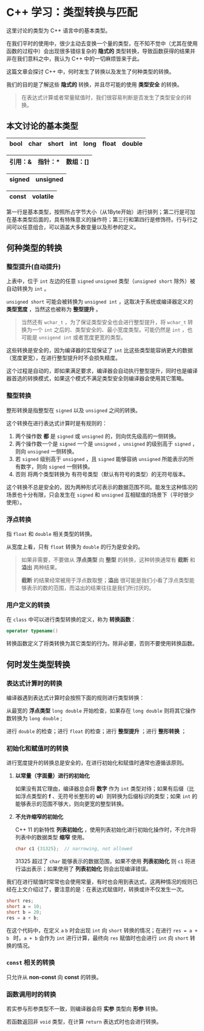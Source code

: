 

# C++ 学习：类型转换与匹配

这里讨论的类型为 C++ 语言中的基本类型。

在我们平时的使用中，很少主动去变换一个量的类型，在不知不觉中（尤其在使用函数的过程中）会出现很多错综复杂的 **隐式的** 类型转换，导致函数获得的结果并非在我们意料之中，我认为 C++ 中的一切麻烦皆来于此。

这篇文章会探讨 C++ 中，何时发生了转换以及发生了何种类型的转换。

我们的目的是了解这些 **隐式的** 转换，并且尽可能的使用 **类型安全** 的转换。

> 在表达式计算或者常量赋值时，我们很容易判断是否发生了类型安全的转换。

## 本文讨论的基本类型

| bool | char | short | int  | long | float | double |
| :--: | :--: | :---: | :--: | :--: | :---: | :----: |

| 引用：& | 指针：* | 数组：[] |
| :-----: | :-----: | :------: |

| signed | unsigned |
| :----: | :------: |

| const | volatile |
| :---: | :------: |

第一行是基本类型，按照所占字节大小（从1Byte开始）进行排列；第二行是可加在基本类型后面的，具有特殊意义的操作符；第三行和第四行是修饰符。行与行之间可以任意组合，可以涵盖大多数变量以及形参的定义。

## 何种类型的转换

### 整型提升(自动提升)

上表中，位于 `int` 左边的任意 `signed` `unsigned` 类型（`unsigned short` 除外）被自动转换为 `int` 。

`unsigned short` 可能会被转换为 `unsigned int` ，这取决于系统或编译器定义的 **类型宽度** ，当然这也被称为 **整型提升** 。

> 当然还有 `wchar_t` ，为了保证类型安全也会进行整型提升，将 `wchar_t` 转换为一个 `int` 之后的、类型安全的、最小宽度类型。可能仍然是 `int` ，也可能是 `unsigend int` 或者宽度更宽的类型。

这些转换是安全的，因为编译器的实现保证了 `int` 比这些类型能容纳更大的数据（宽度更宽），在进行整型提升时不会损失精度。

这个过程是自动的，即如果满足要求，编译器会自动执行整型提升，同时也是编译器首选的转换模式，如果这个模式不满足类型安全则编译器会使用其它策略。

### 整型转换

整形转换是指整型在 `signed` 以及 `unsigned` 之间的转换。

这个转换在进行表达式计算时是有规则的：

1. 两个操作数 **都** 是 `signed` 或 `unsigned` 的，则向优先级高的一侧转换。
2. 两个操作数一个是 `signed` 一个是 `unsigned` ，`unsigned` 的级别高于 `signed` ，则向 `unsigned` 一侧转换。
3. 若 `signed` 级别高于 `unsigned` ，且 `signed` 能够容纳 `unsigned` 所能表示的所有数字，则向 `signed` 一侧转换。
4. 否则 将两个类型转换为 有符号类型（默认有符号的类型）的无符号版本。

这个转换不总是安全的，因为两种形式可表示的数据范围不同。能发生这种情况的场景也十分有限，只会发生在 `signed` 和 `unsigned` 互相赋值的场景下（平时很少使用）。

### 浮点转换

指 `float` 和 `double` 相关类型的转换。

从宽度上看，只有 `float` 转换为 `double` 的行为是安全的。

> 如果非需要，不要做从 **浮点类型** 向 **整型** 的转换，这种转换通常有 **截断** 和 **溢出** 两种结果。
>
> **截断** 的结果经常被用于浮点数取整；**溢出** 很可能是我们小看了浮点类型能够表示的数的范围，而溢出的结果往往是我们所讨厌的。

### 用户定义的转换

在 `class` 中可以进行类型转换的定义，称为 **转换函数**：

```c++
operator typename() 
```

转换函数定义了将类转换为其它类型的行为。除非必要，否则不要使用转换函数。

## 何时发生类型转换

### 表达式计算时的转换

编译器遇到表达式计算时会按照下面的规则进行类型转换：

从最宽的 **浮点类型** `long double` 开始检查，如果存在 `long double` 则将其它操作数转换为 `long double` ;

进行 `double` 的检查；进行 `float` 的检查；进行 **整型提升** ；进行 **整形转换** ；

### 初始化和赋值时的转换

进行宽度提升的转换总是安全的，在进行初始化和赋值时通常也遵循该原则。

1. **以常量（字面量）进行的初始化**

   如果没有其它理由，编译器总会将 **数字** 作为 `int` 类型对待；如果有后缀（比如浮点类型的 **f** 、无符号长整形的 **ul**）则转换为后缀标识的类型；如果 `int` 的能够表示的范围不够大，则向更宽的整型转换。

2. **不允许缩窄的初始化**

   C++ 11 的新特性 **列表初始化** ，使用列表初始化进行初始化操作时，不允许将列表中的数据类型 **缩窄** 使用。

   ```c++
   char c1 {31325};  // narrowing, not allowed
   ```

   31325 超过了 `char` 能够表示的数据范围，如果不使用 **列表初始化** 则 `c1` 将进行溢出表示；如果使用了 **列表初始化** 则会出现编译错误。

我们在进行赋值时常常也会使用常量，有时也会用到表达式，这两种情况的规则已经在上文介绍过了，要注意的是：在表达式赋值时，转换或许不仅发生一次。

```c++
short res;
short a = 10;
short b = 20;
res = a + b;
```

在这个代码中，在定义 `a` `b` 时会出现 `int` 向 `short` 转换的情况；在进行 `res = a + b ` 时，`a + b` 会作为 `int` 进行计算，最终向 `res` 赋值时也会进行 `int` 向 `short` 转换的情况。

### `const` 相关的转换

只允许从 **non-const** 向 **const** 的转换。

### 函数调用时的转换

若实参与形参类型不一致，则编译器会将 **实参** 类型向 **形参** 转换。

若函数返回非 `void` 类型，在计算 `return` 表达式时也会进行转换。
